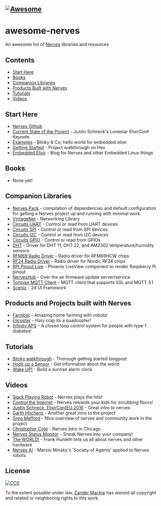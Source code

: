 [![Awesome](https://cdn.rawgit.com/sindresorhus/awesome/d7305f38d29fed78fa85652e3a63e154dd8e8829/media/badge.svg)](https://github.com/sindresorhus/awesome)
---
# awesome-nerves

An awesome list of [Nerves](http://nerves-project.org/) libraries and resources

## Contents
 - [Start Here](#start-here)
 - [Books](#books)
 - [Companion Libraries](#companion-libraries)
 - [Products Built with Nerves](#Products-built-with-Nerves)
 - [Tutorials](#tutorials)
 - [Videos](#videos)
 
## Start Here
 - [Nerves Github](https://github.com/nerves-project)
 - [Current State of the Project](https://youtu.be/pVHhmqYozOM?list=PLzBBtNlH89Z4FkEqp3vFMfne1dUreF7Gp) - Justin Schneck's Lonestar ElixirConf Keynote
 - [Examples](https://github.com/nerves-project/nerves-examples) - Blinky & Co; hello world for embedded elixir
 - [Getting Started](https://hexdocs.pm/nerves/getting-started.html) - Project walkthrough on Hex
 - [Embedded Elixir](https://embedded-elixir.com/) - Blog for Nerves and other Embedded Linux things

## Books
- None yet!

## Companion Libraries

  - [Nerves Pack](https://github.com/nerves-project/nerves_pack) - compilation of dependencies and default configuration for getting a Nerves project up and running with minimal work.
  - [VintageNet](https://github.com/nerves-networking/vintage_net) - Networking Library
  - [Circuits UART](https://github.com/elixir-circuits/circuits_uart) - Control or read from UART devices
  - [Circuits SPI](https://github.com/elixir-circuits/circuits_spi) - Control or read from SPI devices
  - [Circuits I2C](https://github.com/elixir-circuits/circuits_i2c) - Control or read from I2C devices
  - [Circuits GPIO](https://github.com/elixir-circuits/circuits_gpio) - Control or read from GPIOs
  - [DHT](https://github.com/jjcarstens/dht) - Driver for DHT 11, DHT 22, and AM2302 temperature/humidity sensors
  - [RFM69 Radio Driver](https://github.com/connorrigby/elixir-rf69) - Radio driver for RFM69HCW chips
  - [RF24 Radio Driver](https://github.com/connorrigby/elixir-rf24) - Radio driver for Nordic RF24 chips
  - [RPI Pinout Live](https://github.com/jjcarstens/rpi_pinout_live) - Phoenix LiveView component to render Raspberry Pi pinout
  - [NervesHub](https://github.com/nerves-hub/nerves_hub_link) - Over the air firmware update server/service
  - [Tortoise MQTT Client](https://github.com/gausby/tortoise) - MQTT client that supports SSL and MQTT 3.1
  - [Scenic](https://github.com/boydm/scenic) - 2d UI Framework

## Products and Projects built with Nerves
  - [Farmbot](https://github.com/farmbot) - Amazing home farming with robots!
  - [Elicopter](https://github.com/elicopter) - Holy crap its a quadcopter!
  - [Infinity APS](https://github.com/infinity-aps) - A closed loop control system for people with type 1 diabetes!

## Tutorials
- [Blinky walkthrough](https://cafecode.co/posts/getting-started-with-nerves/) - Thorough getting started blogpost
- [Hook up a Sensor](http://www.carstenblock.org/post/project-excelsius/) - Get information about the world
- [Wake UP!](http://www.grappendorf.net/projects/sunrise-alarm-clock/hardware.html) - Build a sunrise alarm clock

## Videos
- [Slack Playing Robot](https://www.youtube.com/watch?v=-MzJ-HxRcVI) - Nerves plays the hits!
- [Control the Internet](https://www.youtube.com/watch?v=cznxe3TCevk) - Nerves rewards your kids for scrubbing floors!
- [Justin Schneck, ElixirConfEU 2016](https://www.youtube.com/watch?v=pVHhmqYozOM) - Great intro to nerves
- [Garth Hitchens](https://youtu.be/kpzQrFC55q4) - Another great intro to the project
- [Greg Mefford](https://www.youtube.com/watch?v=YMVL4275Zog) - Nice overview of nerves and community work in the project
- [Christopher Cote](https://www.youtube.com/watch?v=aQ_P9m4JzlQ) - Nerves intro in Chicago
- [Nerves Status Monitor](https://www.youtube.com/watch?v=vbPbulimWLk) - Sneak Nerves into your company!
- [The WORLD!](https://www.youtube.com/watch?v=SVy7gRU_-P8) - Frank Hunleth tells us all about nerves and other hardware
- [Nerves AI](https://www.youtube.com/watch?v=N_PXas9LtzU) - Marvin Minsky's 'Society of Agents' applied to Nerves robots


## License

[![CC0](http://mirrors.creativecommons.org/presskit/buttons/88x31/svg/cc-zero.svg)](https://creativecommons.org/publicdomain/zero/1.0/)

To the extent possible under law, [Zander Mackie](http://zandermackie.com) has waived all copyright and related or neighboring rights to this work.

